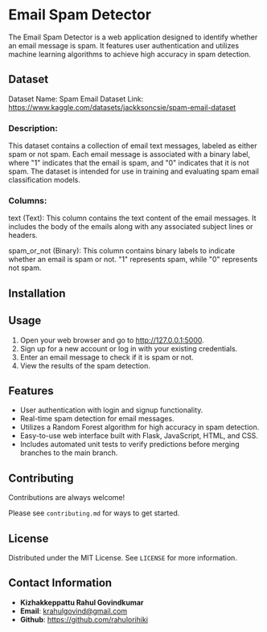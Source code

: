 # Email Spam Detector

The Email Spam Detector is a web application designed to identify whether an email message is spam. It features user authentication and utilizes machine learning algorithms to achieve high accuracy in spam detection.

## Dataset

Dataset Name: Spam Email Dataset
Link: https://www.kaggle.com/datasets/jackksoncsie/spam-email-dataset

### Description:

This dataset contains a collection of email text messages, labeled as either spam or not spam. Each email message is associated with a binary label, where "1" indicates that the email is spam, and "0" indicates that it is not spam. The dataset is intended for use in training and evaluating spam email classification models.

### Columns:

text (Text): This column contains the text content of the email messages. It includes the body of the emails along with any associated subject lines or headers.

spam_or_not (Binary): This column contains binary labels to indicate whether an email is spam or not. "1" represents spam, while "0" represents not spam.

## Installation

## Usage

1. Open your web browser and go to http://127.0.0.1:5000.
2. Sign up for a new account or log in with your existing credentials.
3. Enter an email message to check if it is spam or not.
4. View the results of the spam detection.

## Features

- User authentication with login and signup functionality.
- Real-time spam detection for email messages.
- Utilizes a Random Forest algorithm for high accuracy in spam detection.
- Easy-to-use web interface built with Flask, JavaScript, HTML, and CSS.
- Includes automated unit tests to verify predictions before merging branches to the main branch.

## Contributing

Contributions are always welcome!

Please see `contributing.md` for ways to get started.

## License

Distributed under the MIT License. See `LICENSE` for more information.

## Contact Information

- **Kizhakkeppattu Rahul Govindkumar**
- **Email**: krahulgovind@gmail.com
- **Github**: https://github.com/rahulorihiki
